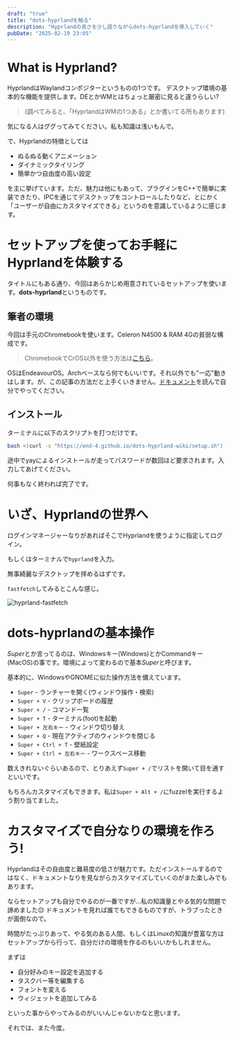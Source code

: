 ```yaml
---
draft: "true"
title: "dots-hyprlandを触る"
description: "Hyprlandの良さを少し語りながらdots-hyprlandを導入していく"
pubDate: "2025-02-19 23:05"
---
```


# What is Hyprland?

HyprlandはWaylandコンポジターというものの1つです。
デスクトップ環境の基本的な機能を提供します。DEとかWMとはちょっと厳密に見ると違うらしい?

> (調べてみると、「HyprlandはWMの1つある」とか書いてる所もあります)

気になる人はググってみてください。私も知識は浅いもんで。

で、Hyprlandの特徴としては

- ぬるぬる動くアニメーション
- ダイナミックタイリング
- 簡単かつ自由度の高い設定

を主に挙げています。ただ、魅力は他にもあって、プラグインをC++で簡単に実装できたり、IPCを通じてデスクトップをコントロールしたりなど、とにかく「ユーザーが自由にカスタマイズできる」というのを意識しているように感じます。

# セットアップを使ってお手軽にHyprlandを体験する

タイトルにもある通り、今回はあらかじめ用意されているセットアップを使います。**dots-hyprland**というものです。

## 筆者の環境

今回は手元のChromebookを使います。Celeron N4500 & RAM 4Gの貧弱な構成です。

> ChromebookでCrOS以外を使う方法は[こちら](https://zenn.dev/r64/articles/e05fae03f2fa45)。

OSはEndeavourOS。Archベースなら何でもいいです。それ以外でも"一応"動きはします。が、この記事の方法だと上手くいきません。[ドキュメント](https://end-4.github.io/dots-hyprland-wiki/en/)を読んで自分でやってください。

## インストール

ターミナルに以下のスクリプトを打つだけです。

```sh
bash <(curl -s "https://end-4.github.io/dots-hyprland-wiki/setup.sh")
```

途中でyayによるインストールが走ってパスワードが数回ほど要求されます。入力してあげてください。

何事もなく終われば完了です。

# いざ、Hyprlandの世界へ

ログインマネージャーなりがあればそこでHyprlandを使うように指定してログイン。

もしくはターミナルで`hyprland`を入力。

無事綺麗なデスクトップを拝めるはずです。

`fastfetch`してみるとこんな感じ。

![hyprland-fastfetch](/content/images/25-02-19-hypr.png)

# dots-hyprlandの基本操作

*Super*とか言ってるのは、Windowsキー(Windows)とかCommandキー(MacOS)の事です。環境によって変わるので基本*Super*と呼びます。

基本的に、WindowsやGNOMEに似た操作方法を備えています。

- `Super` - ランチャーを開く(ウィンドウ操作・検索)
- `Super + V` - クリップボードの履歴
- `Super + /` - コマンド一覧
- `Super + T` - ターミナル(foot)を起動
- `Super + 左右キー` - ウィンドウ切り替え
- `Super + Q` - 現在アクティブのウィンドウを閉じる
- `Super + Ctrl + T` - 壁紙設定
- `Super + Ctrl + 左右キー` - ワークスペース移動

数えきれないぐらいあるので、とりあえず`Super + /`でリストを開いて目を通すといいです。

もちろんカスタマイズもできます。私は`Super + Alt + /`にfuzzelを実行するよう割り当てました。

# カスタマイズで自分なりの環境を作ろう!

Hyprlandはその自由度と難易度の低さが魅力です。ただインストールするのではなく、ドキュメントなりを見ながらカスタマイズしていくのがまた楽しみでもあります。

ならセットアップも自分でやるのが一番ですが...私の知識量とやる気的な問題で諦めました😔 ドキュメントを見れば誰でもできるものですが、トラブったときが面倒なので。

時間がたっぷりあって、やる気のある人間、もしくはLinuxの知識が豊富な方はセットアップから行って、自分だけの環境を作るのもいいかもしれません。

まずは

- 自分好みのキー設定を追加する
- タスクバー等を編集する
- フォントを変える
- ウィジェットを追加してみる

といった事からやってみるのがいいんじゃないかなと思います。

それでは、また今度。
